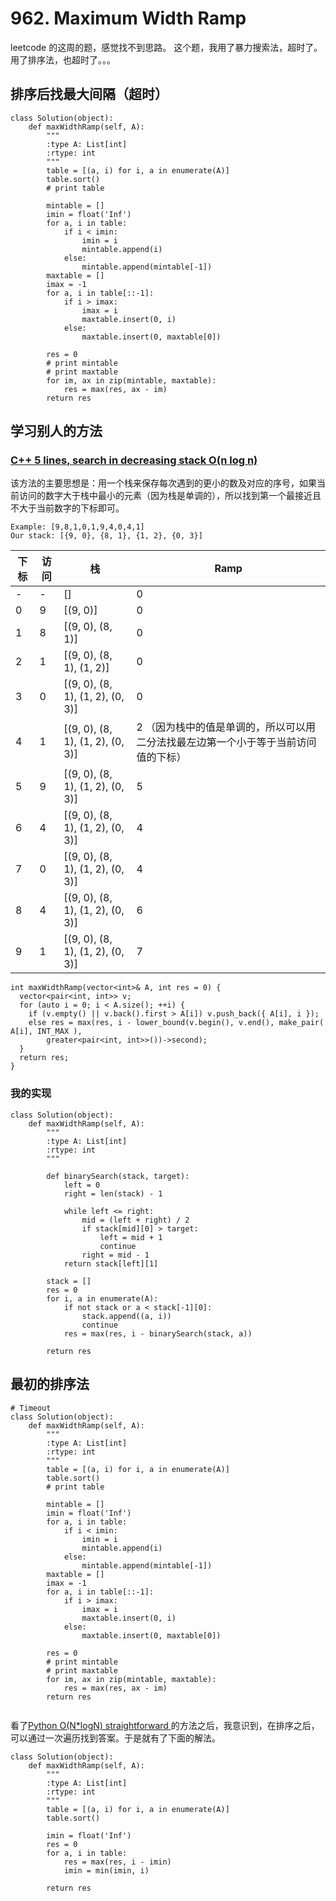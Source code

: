 # 962. Maximum Width Ramp
leetcode 的这周的题，感觉找不到思路。
这个题，我用了暴力搜索法，超时了。
用了排序法，也超时了。。。

## 排序后找最大间隔（超时）

```
class Solution(object):
    def maxWidthRamp(self, A):
        """
        :type A: List[int]
        :rtype: int
        """
        table = [(a, i) for i, a in enumerate(A)]
        table.sort()
        # print table

        mintable = []
        imin = float('Inf')
        for a, i in table:
            if i < imin:
                imin = i
                mintable.append(i)
            else:
                mintable.append(mintable[-1])
        maxtable = []
        imax = -1
        for a, i in table[::-1]:
            if i > imax:
                imax = i
                maxtable.insert(0, i)
            else:
                maxtable.insert(0, maxtable[0])

        res = 0
        # print mintable
        # print maxtable
        for im, ax in zip(mintable, maxtable):
            res = max(res, ax - im)
        return res
```

## 学习别人的方法

### [C++ 5 lines, search in decreasing stack O(n log n)](https://leetcode.com/problems/maximum-width-ramp/discuss/208331/C%2B%2B-5-lines-search-in-decreasing-stack-O(n-log-n))

该方法的主要思想是：用一个栈来保存每次遇到的更小的数及对应的序号，如果当前访问的数字大于栈中最小的元素（因为栈是单调的），所以找到第一个最接近且不大于当前数字的下标即可。

```
Example: [9,8,1,0,1,9,4,0,4,1]
Our stack: [{9, 0}, {8, 1}, {1, 2}, {0, 3}]
```
下标|访问|栈| Ramp
----|----|----|----
-|-|[]|0
0|9|[(9, 0)]|0
1|8|[(9, 0), (8, 1)]|0
2|1|[(9, 0), (8, 1), (1, 2)]|0
3|0|[(9, 0), (8, 1), (1, 2), (0, 3)]|0
4|1|[(9, 0), (8, 1), (1, 2), (0, 3)]|2 （因为栈中的值是单调的，所以可以用二分法找最左边第一个小于等于当前访问值的下标）
5|9|[(9, 0), (8, 1), (1, 2), (0, 3)]|5
6|4|[(9, 0), (8, 1), (1, 2), (0, 3)]|4
7|0|[(9, 0), (8, 1), (1, 2), (0, 3)]|4
8|4|[(9, 0), (8, 1), (1, 2), (0, 3)]|6
9|1|[(9, 0), (8, 1), (1, 2), (0, 3)]|7


```
int maxWidthRamp(vector<int>& A, int res = 0) {
  vector<pair<int, int>> v;
  for (auto i = 0; i < A.size(); ++i) {
    if (v.empty() || v.back().first > A[i]) v.push_back({ A[i], i });
    else res = max(res, i - lower_bound(v.begin(), v.end(), make_pair( A[i], INT_MAX ),
        greater<pair<int, int>>())->second);
  }
  return res;
}
```

### 我的实现

```
class Solution(object):
    def maxWidthRamp(self, A):
        """
        :type A: List[int]
        :rtype: int
        """

        def binarySearch(stack, target):
            left = 0
            right = len(stack) - 1

            while left <= right:
                mid = (left + right) / 2
                if stack[mid][0] > target:
                    left = mid + 1
                    continue
                right = mid - 1
            return stack[left][1]

        stack = []
        res = 0
        for i, a in enumerate(A):
            if not stack or a < stack[-1][0]:
                stack.append((a, i))
                continue
            res = max(res, i - binarySearch(stack, a))

        return res
```

## 最初的排序法

```
# Timeout
class Solution(object):
    def maxWidthRamp(self, A):
        """
        :type A: List[int]
        :rtype: int
        """
        table = [(a, i) for i, a in enumerate(A)]
        table.sort()
        # print table

        mintable = []
        imin = float('Inf')
        for a, i in table:
            if i < imin:
                imin = i
                mintable.append(i)
            else:
                mintable.append(mintable[-1])
        maxtable = []
        imax = -1
        for a, i in table[::-1]:
            if i > imax:
                imax = i
                maxtable.insert(0, i)
            else:
                maxtable.insert(0, maxtable[0])

        res = 0
        # print mintable
        # print maxtable
        for im, ax in zip(mintable, maxtable):
            res = max(res, ax - im)
        return res


```

看了[Python O(N*logN) straightforward
](https://leetcode.com/problems/maximum-width-ramp/discuss/208326/Python-O(N*logN)-straightforward)的方法之后，我意识到，在排序之后，可以通过一次遍历找到答案。于是就有了下面的解法。

```
class Solution(object):
    def maxWidthRamp(self, A):
        """
        :type A: List[int]
        :rtype: int
        """
        table = [(a, i) for i, a in enumerate(A)]
        table.sort()

        imin = float('Inf')
        res = 0
        for a, i in table:
            res = max(res, i - imin)
            imin = min(imin, i)

        return res
```
